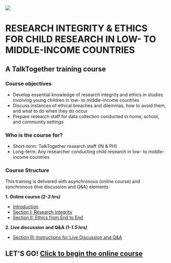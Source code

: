<img src="https://talktogproject.github.io/ethics/img/TT-UP-TPF.png" style="display: block; margin: auto;">

# RESEARCH INTEGRITY & ETHICS FOR CHILD RESEARCH IN LOW- TO MIDDLE-INCOME COUNTRIES
## A TalkTogether training course

### Course objectives

-	Develop essential knowledge of research integrity and ethics in studies involving young children in low- to middle-income countries
-	Discuss instances of ethical breaches and dilemmas, how to avoid them, and what to do when they do occur
-	Prepare research staff for data collection conducted in home, school, and community settings

### Who is the course for?

-	Short-term: TalkTogether research staff (IN & PH)
-	Long-term: Any researcher conducting child research in low- to middle-income countries

### Course Structure

This training is delivered with asynchronous (online course) and synchronous (live discussion and Q&A) elements.

**1. Online course *(2-3 hrs)***
- [Introduction](intro.md)
- [Section I: Research Integrity](integrity.md)
- [Section II: Ethics from End to End](endto.md)

**2. Live discussion and Q&A *(1-1.5 hrs)***
- [Section III: Instructions for Live Discussion and Q&A](discussion.md)

## LET'S GO! [Click to begin the online course](intro.md)
